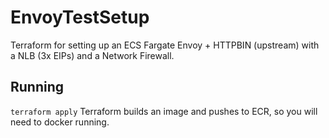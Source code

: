# EnvoyTestSetup
Terraform for setting up an ECS Fargate Envoy + HTTPBIN (upstream) with a NLB (3x EIPs) and a Network Firewall.

## Running
`terraform apply`
Terraform builds an image and pushes to ECR, so you will need to docker running.